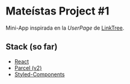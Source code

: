 # Mateístas Project #1

Mini-App inspirada en la _UserPage_ de [LinkTree](https://linktr.ee/RodriguezJC).

## Stack (so far)

- [React](https://reactjs.org/)
- [Parcel (v2)](https://parceljs.org/)
- [Styled-Components](https://styled-components.com/)
